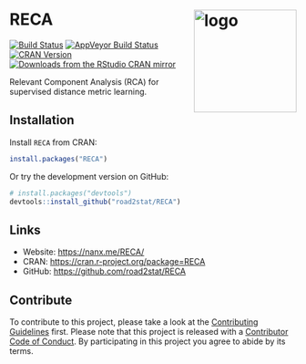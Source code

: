 # RECA  <a href="https://nanx.me/RECA/"><img src="https://i.imgur.com/IhWSA0f.png" align="right" alt="logo" height="180" width="180" /></a>

[![Build Status](https://travis-ci.org/road2stat/RECA.svg?branch=master)](https://travis-ci.org/road2stat/RECA)
[![AppVeyor Build Status](https://ci.appveyor.com/api/projects/status/github/road2stat/RECA?branch=master&svg=true)](https://ci.appveyor.com/project/road2stat/RECA)
[![CRAN Version](https://www.r-pkg.org/badges/version/RECA)](https://cran.r-project.org/package=RECA)
[![Downloads from the RStudio CRAN mirror](https://cranlogs.r-pkg.org/badges/RECA)](https://cranlogs.r-pkg.org/badges/RECA)

Relevant Component Analysis (RCA) for supervised distance metric learning.

## Installation

Install `RECA` from CRAN:

```r
install.packages("RECA")
```

Or try the development version on GitHub:

```r
# install.packages("devtools")
devtools::install_github("road2stat/RECA")
```

## Links

- Website: https://nanx.me/RECA/
- CRAN: https://cran.r-project.org/package=RECA
- GitHub: https://github.com/road2stat/RECA

## Contribute

To contribute to this project, please take a look at the [Contributing Guidelines](CONTRIBUTING.md) first. Please note that this project is released with a [Contributor Code of Conduct](CONDUCT.md). By participating in this project you agree to abide by its terms.
